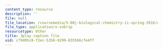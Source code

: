 ```yaml
---
content_type: resource
description: ''
file: null
file_location: /coursemedia/5-08j-biological-chemistry-ii-spring-2016/c79d05c8f2ec535892998355b6cfe4f7_jg7XtfWa_Yg.vtt
file_type: application/x-subrip
resourcetype: Other
title: 3play caption file
uid: c79d05c8-f2ec-5358-9299-8355b6cfe4f7
---
```

